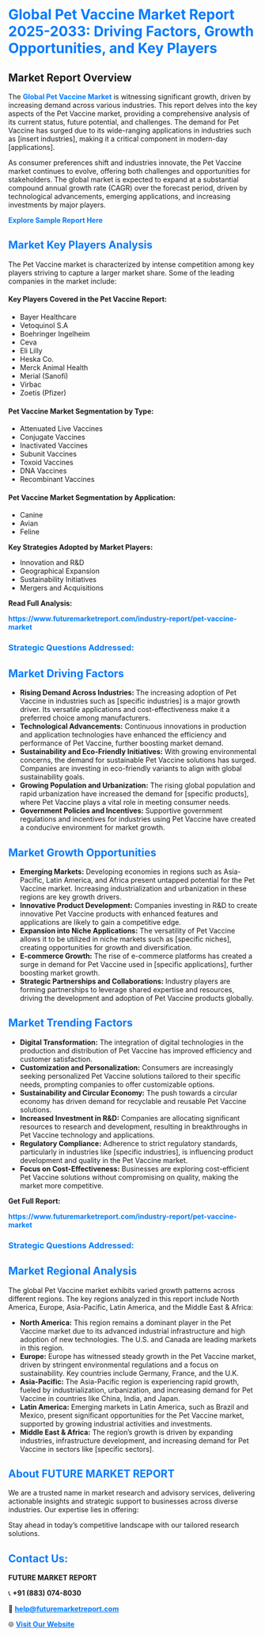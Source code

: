 <h1 style="color: #007BFF;">Global Pet Vaccine Market Report 2025-2033: Driving Factors, Growth Opportunities, and Key Players</h1>

<section id="overview">
<h2>Market Report Overview</h2>
<p>The <a href="https://www.futuremarketreport.com/industry-report/pet-vaccine-market" style="color: #007BFF; text-decoration: none;"><strong>Global Pet Vaccine Market</strong></a> is witnessing significant growth, driven by increasing demand across various industries. This report delves into the key aspects of the Pet Vaccine market, providing a comprehensive analysis of its current status, future potential, and challenges. The demand for Pet Vaccine has surged due to its wide-ranging applications in industries such as [insert industries], making it a critical component in modern-day [applications].</p>
<p>As consumer preferences shift and industries innovate, the Pet Vaccine market continues to evolve, offering both challenges and opportunities for stakeholders. The global market is expected to expand at a substantial compound annual growth rate (CAGR) over the forecast period, driven by technological advancements, emerging applications, and increasing investments by major players.</p>
</section>

<section id="overview">
<p><a href="https://www.futuremarketreport.com/request-sample/reportId=64648" style="color: #007BFF; text-decoration: none;"><strong>Explore Sample Report Here</strong></a></p>
</section>

<section id="key-players">
<h2 style="color: #007BFF;">Market Key Players Analysis</h2>
<p>The Pet Vaccine market is characterized by intense competition among key players striving to capture a larger market share. Some of the leading companies in the market include:</p>
<h4>Key Players Covered in the Pet Vaccine Report:</h4>
<ul><li>Bayer Healthcare</li><li>Vetoquinol S.A</li><li>Boehringer Ingelheim</li><li>Ceva</li><li>Eli Lilly</li><li>Heska Co.</li><li>Merck Animal Health</li><li>Merial (Sanofi)</li><li>Virbac</li><li>Zoetis (Pfizer)</li></ul>
<h4>Pet Vaccine Market Segmentation by Type:</h4>
<ul><li>Attenuated Live Vaccines</li><li>Conjugate Vaccines</li><li>Inactivated Vaccines</li><li>Subunit Vaccines</li><li>Toxoid Vaccines</li><li>DNA Vaccines</li><li>Recombinant Vaccines</li></ul>

<h4>Pet Vaccine Market Segmentation by Application:</h4>
<ul><li>Canine</li><li>Avian</li><li>Feline</li></ul>
<p><strong>Key Strategies Adopted by Market Players:</strong></p>
<ul>
<li>Innovation and R&D</li>
<li>Geographical Expansion</li>
<li>Sustainability Initiatives</li>
<li>Mergers and Acquisitions</li>
</ul>
</section>

<section>
<p><strong>Read Full Analysis: </strong></p><a href="https://www.futuremarketreport.com/industry-report/pet-vaccine-market" style="color: #007BFF; text-decoration: none;"><strong>https://www.futuremarketreport.com/industry-report/pet-vaccine-market</strong></a>
<h3 style="color: #007BFF;">Strategic Questions Addressed:</h3>
</section>

<section id="driving-factors">
<h2 style="color: #007BFF;">Market Driving Factors</h2>
<ul>
<li><strong>Rising Demand Across Industries:</strong> The increasing adoption of Pet Vaccine in industries such as [specific industries] is a major growth driver. Its versatile applications and cost-effectiveness make it a preferred choice among manufacturers.</li>
<li><strong>Technological Advancements:</strong> Continuous innovations in production and application technologies have enhanced the efficiency and performance of Pet Vaccine, further boosting market demand.</li>
<li><strong>Sustainability and Eco-Friendly Initiatives:</strong> With growing environmental concerns, the demand for sustainable Pet Vaccine solutions has surged. Companies are investing in eco-friendly variants to align with global sustainability goals.</li>
<li><strong>Growing Population and Urbanization:</strong> The rising global population and rapid urbanization have increased the demand for [specific products], where Pet Vaccine plays a vital role in meeting consumer needs.</li>
<li><strong>Government Policies and Incentives:</strong> Supportive government regulations and incentives for industries using Pet Vaccine have created a conducive environment for market growth.</li>
</ul>
</section>

<section id="growth-opportunities">
<h2 style="color: #007BFF;">Market Growth Opportunities</h2>
<ul>
<li><strong>Emerging Markets:</strong> Developing economies in regions such as Asia-Pacific, Latin America, and Africa present untapped potential for the Pet Vaccine market. Increasing industrialization and urbanization in these regions are key growth drivers.</li>
<li><strong>Innovative Product Development:</strong> Companies investing in R&D to create innovative Pet Vaccine products with enhanced features and applications are likely to gain a competitive edge.</li>
<li><strong>Expansion into Niche Applications:</strong> The versatility of Pet Vaccine allows it to be utilized in niche markets such as [specific niches], creating opportunities for growth and diversification.</li>
<li><strong>E-commerce Growth:</strong> The rise of e-commerce platforms has created a surge in demand for Pet Vaccine used in [specific applications], further boosting market growth.</li>
<li><strong>Strategic Partnerships and Collaborations:</strong> Industry players are forming partnerships to leverage shared expertise and resources, driving the development and adoption of Pet Vaccine products globally.</li>
</ul>
</section>

<section id="trending-factors">
<h2 style="color: #007BFF;">Market Trending Factors</h2>
<ul>
<li><strong>Digital Transformation:</strong> The integration of digital technologies in the production and distribution of Pet Vaccine has improved efficiency and customer satisfaction.</li>
<li><strong>Customization and Personalization:</strong> Consumers are increasingly seeking personalized Pet Vaccine solutions tailored to their specific needs, prompting companies to offer customizable options.</li>
<li><strong>Sustainability and Circular Economy:</strong> The push towards a circular economy has driven demand for recyclable and reusable Pet Vaccine solutions.</li>
<li><strong>Increased Investment in R&D:</strong> Companies are allocating significant resources to research and development, resulting in breakthroughs in Pet Vaccine technology and applications.</li>
<li><strong>Regulatory Compliance:</strong> Adherence to strict regulatory standards, particularly in industries like [specific industries], is influencing product development and quality in the Pet Vaccine market.</li>
<li><strong>Focus on Cost-Effectiveness:</strong> Businesses are exploring cost-efficient Pet Vaccine solutions without compromising on quality, making the market more competitive.</li>
</ul>
</section>

<section>
<p><strong>Get Full Report: </strong></p><a href="https://www.futuremarketreport.com/industry-report/pet-vaccine-market" style="color: #007BFF; text-decoration: none;"><strong>https://www.futuremarketreport.com/industry-report/pet-vaccine-market</strong></a>
<h3 style="color: #007BFF;">Strategic Questions Addressed:</h3>
</section>


<section id="regional-analysis">
<h2 style="color: #007BFF;">Market Regional Analysis</h2>
<p>The global Pet Vaccine market exhibits varied growth patterns across different regions. The key regions analyzed in this report include North America, Europe, Asia-Pacific, Latin America, and the Middle East & Africa:</p>
<ul>
<li><strong>North America:</strong> This region remains a dominant player in the Pet Vaccine market due to its advanced industrial infrastructure and high adoption of new technologies. The U.S. and Canada are leading markets in this region.</li>
<li><strong>Europe:</strong> Europe has witnessed steady growth in the Pet Vaccine market, driven by stringent environmental regulations and a focus on sustainability. Key countries include Germany, France, and the U.K.</li>
<li><strong>Asia-Pacific:</strong> The Asia-Pacific region is experiencing rapid growth, fueled by industrialization, urbanization, and increasing demand for Pet Vaccine in countries like China, India, and Japan.</li>
<li><strong>Latin America:</strong> Emerging markets in Latin America, such as Brazil and Mexico, present significant opportunities for the Pet Vaccine market, supported by growing industrial activities and investments.</li>
<li><strong>Middle East & Africa:</strong> The region’s growth is driven by expanding industries, infrastructure development, and increasing demand for Pet Vaccine in sectors like [specific sectors].</li>
</ul>
</section>

<footer>
<h2 style="color: #007BFF;">About FUTURE MARKET REPORT</h2>
<p>We are a trusted name in market research and advisory services, delivering actionable insights and strategic support to businesses across diverse industries. Our expertise lies in offering:</p>

<p>Stay ahead in today’s competitive landscape with our tailored research solutions.</p>

<h2 style="color: #007BFF;">Contact Us:</h2>
<p><strong>FUTURE MARKET REPORT</strong></p>
<p>📞 <strong>+91 (883) 074-8030</strong></p>
<p>📧 <strong><a href="mailto:help@futuremarketreport.com" style="color: #007BFF;">help@futuremarketreport.com</a></strong></p>
<p>🌐 <strong><a href="https://www.futuremarketreport.com/" style="color: #007BFF;">Visit Our Website</a></strong></p>
</footer>